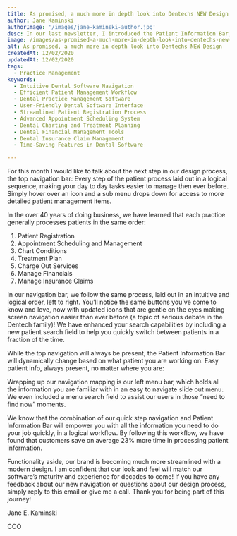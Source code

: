 ```yaml
---
title: As promised, a much more in depth look into Dentechs NEW Design
author: Jane Kaminski
authorImage: '/images/jane-kaminski-author.jpg'
desc: In our last newsletter, I introduced the Patient Information Bar, a critical step in our effort to give you the information you need, always at your fingertips. This is part of a complete design overhaul we are making to Dentech.
image: /images/as-promised-a-much-more-in-depth-look-into-dentechs-new-design.webp
alt: As promised, a much more in depth look into Dentechs NEW Design
createdAt: 12/02/2020
updatedAt: 12/02/2020
tags:
  - Practice Management
keywords:
  - Intuitive Dental Software Navigation
  - Efficient Patient Management Workflow
  - Dental Practice Management Software
  - User-Friendly Dental Software Interface
  - Streamlined Patient Registration Process
  - Advanced Appointment Scheduling System
  - Dental Charting and Treatment Planning
  - Dental Financial Management Tools
  - Dental Insurance Claim Management
  - Time-Saving Features in Dental Software

---
```


For this month I would like to talk about the next step in our design process, the top navigation bar: Every step of the patient process laid out in a logical sequence, making your day to day tasks easier to manage then ever before. Simply hover over an icon and a sub menu drops down for access to more detailed patient management items.

In the over 40 years of doing business, we have learned that each practice generally processes patients in the same order: 

1. Patient Registration
2. Appointment Scheduling and Management
3. Chart Conditions
4. Treatment Plan
5. Charge Out Services
6. Manage Financials
7. Manage Insurance Claims

In our navigation bar, we follow the same process, laid out in an intuitive and logical order, left to right. You’ll notice the same buttons you’ve come to know and love, now with updated icons that are gentle on the eyes making screen navigation easier than ever before (a topic of serious debate in the Dentech family)! We have enhanced your search capabilities by including a new patient search field to help you quickly switch between patients in a fraction of the time. 

While the top navigation will always be present, the Patient Information Bar will dynamically change based on what patient you are working on. Easy patient info, always present, no matter where you are:

Wrapping up our navigation mapping is our left menu bar, which holds all the information you are familiar with in an easy to navigate slide out menu. We even included a menu search field to assist our users in those “need to find now” moments.

We know that the combination of our quick step navigation and Patient Information Bar will empower you with all the information you need to do your job quickly, in a logical workflow. By following this workflow, we have found that customers save on average 23% more time in processing patient information.

Functionality aside, our brand is becoming much more streamlined with a modern design. I am confident that our look and feel will match our software’s maturity and experience for decades to come! If you have any feedback about our new navigation or questions about our design process, simply reply to this email or give me a call. Thank you for being part of this journey!

Jane E. Kaminski

COO